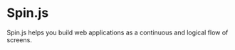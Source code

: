 Spin.js
=======

Spin.js helps you build web applications as a continuous and logical flow of screens.